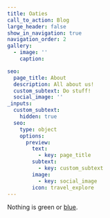 ```yaml
---
title: Oaties
call_to_action: Blog
large_header: false
show_in_navigation: true
navigation_order: 2
gallery:
  - image: ''
    caption:

seo:
  page_title: About
  description: All about us!
  custom_subtext: Do stuff!
  social_image: ''
_inputs:
  custom_subtext: 
    hidden: true
  seo:
    type: object
    options:
      preview:
        text:
          - key: page_title
        subtext:
          - key: custom_subtext
        image:
          - key: social_image
        icon: travel_explore
---
```

Nothing is green or [blue](/services/).